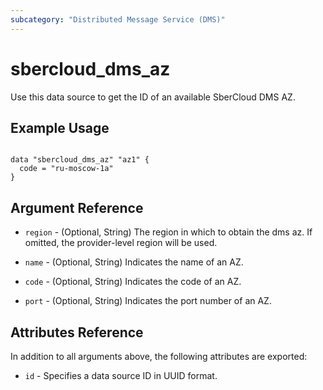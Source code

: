 ```yaml
---
subcategory: "Distributed Message Service (DMS)"
---
```


# sbercloud\_dms\_az

Use this data source to get the ID of an available SberCloud DMS AZ.

## Example Usage

```hcl

data "sbercloud_dms_az" "az1" {
  code = "ru-moscow-1a"
}
```

## Argument Reference

* `region` - (Optional, String) The region in which to obtain the dms az. If omitted, the provider-level region will be used.

* `name` - (Optional, String) Indicates the name of an AZ.

* `code` - (Optional, String) Indicates the code of an AZ.

* `port` - (Optional, String) Indicates the port number of an AZ.


## Attributes Reference

In addition to all arguments above, the following attributes are exported:

* `id` - Specifies a data source ID in UUID format.

